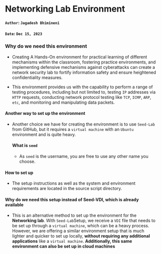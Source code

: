 # Networking Lab Environment
#### `Author`: `Jagadesh Bhimineni`
#### `Date`: `Dec 15, 2023`

### Why do we need this environment
- Creating A Hands-On environment for practical learning of different mechanisms within the classroom, fostering practice environments, and implementing defensive mechanisms against cyberattacks can create a network security lab to fortify information safety and ensure heightened confidentiality measures.


- This environment provides us with the capability to perform a range of testing procedures, including but not limited to, testing `IP` addresses via `HTTP` requests, conducting network protocol testing like `TCP`, `ICMP`, `ARP`, `etc`,  and monitoring and manipulating data packets.

#### Another way to set up the environment
- Another choice we have for creating the environment is to use `Seed-Lab` from GitHub, but it requires a `virtual machine` with an `Ubuntu` environment and is quite heavy.
  #### What is `seed`
  - As `seed` is the username, you are free to use any other name you choose.

#### How to set up
- The setup instructions as well as the system and environment requirements are located in the source script directory.

#### Why do we need this setup instead of Seed-VDI, which is already available
- This is an alternative method to set up the environment for the **Networking lab**. With `Seed-Lab`Setup, we receive a `VDI` file that needs to be set up through a `virtual machine`, which can be a heavy process. However, we are offering a similar environment setup that is much lighter and quicker to set up locally, **without requiring any additional applications** like a `virtual machine`. **Additionally, this same environment can also be set up in cloud machines**